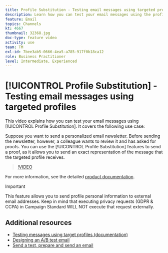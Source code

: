 ```yaml
---
title: Profile Substitution - Testing email messages using targeted profiles
description: Learn how you can test your email messages using the profile substitution feature.
feature: Email  
topics: Channels
kt: 4667
thumbnail: 32368.jpg
doc-type: feature video
activity: use
team: TM
exl-id: 7bee3ab5-0666-4ea5-a785-917f0b18ca12
role: Business Practitioner
level: Intermediate, Experienced
---
```

# [!UICONTROL Profile Substitution] - Testing email messages using targeted profiles

This video explains how you can test your email messages using [!UICONTROL Profile Substitution]. It covers the following use case:

Suppose you want to send a personalized email newsletter. Before sending the newsletter, however, a colleague wants to review it and has asked for proofs. You can use the [!UICONTROL Profile Substitution] features to send a proof, as it allows you to send an exact representation of the message that the targeted profile receives.

>[!VIDEO](https://video.tv.adobe.com/v/32368?quality=12)

For more information, see the detailed [product documentation](https://docs.adobe.com/content/help/en/campaign-standard/using/testing-and-sending/preparing-and-testing-messages/testing-messages-using-target.html).

>[!IMPORTANT]
>
>This feature allows you to send profile personal information to external email addresses. Keep in mind that executing privacy requests (GDPR & CCPA) in Campaign Standard WILL NOT execute that request externally.

## Additional resources

* [Testing messages using target profiles (documentation)](https://docs.adobe.com/content/help/en/campaign-standard/using/testing-and-sending/preparing-and-testing-messages/testing-messages-using-target.html)
* [Designing an A/B test email](/help/communication-channels/email/a-b-testing.md)
* [Send a test, prepare and send an email](/help/communication-channels/email/sending-test-preparing-sending-email.md)
